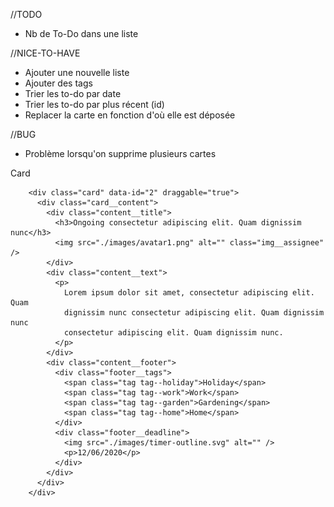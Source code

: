 
//TODO 
- Nb de To-Do dans une liste




//NICE-TO-HAVE
- Ajouter une nouvelle liste
- Ajouter des tags
- Trier les to-do par date
- Trier les to-do par plus récent (id)
- Replacer la carte en fonction d'où elle est déposée


//BUG
- Problème lorsqu'on supprime plusieurs cartes


Card

        <div class="card" data-id="2" draggable="true">
          <div class="card__content">
            <div class="content__title">
              <h3>Ongoing consectetur adipiscing elit. Quam dignissim nunc</h3>
              <img src="./images/avatar1.png" alt="" class="img__assignee" />
            </div>
            <div class="content__text">
              <p>
                Lorem ipsum dolor sit amet, consectetur adipiscing elit. Quam
                dignissim nunc consectetur adipiscing elit. Quam dignissim nunc
                consectetur adipiscing elit. Quam dignissim nunc.
              </p>
            </div>
            <div class="content__footer">
              <div class="footer__tags">
                <span class="tag tag--holiday">Holiday</span>
                <span class="tag tag--work">Work</span>
                <span class="tag tag--garden">Gardening</span>
                <span class="tag tag--home">Home</span>
              </div>
              <div class="footer__deadline">
                <img src="./images/timer-outline.svg" alt="" />
                <p>12/06/2020</p>
              </div>
            </div>
          </div>
        </div>